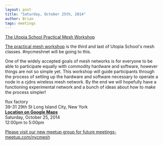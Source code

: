 ```yaml
---
layout: post
title: "Saturday, October 25th, 2014"
author: Brian
tags: meetings
---
```


[The Utopia School Practical Mesh Workshop](http://www.meetup.com/nycmesh/events/213631142/)


[The practical mesh workshop](http://utopiaschool.org/node/125) is the third and last of Utopia School's mesh classes. #nycmeshnet will be going to this.

One of the widely accepted goals of mesh networks is for everyone to be able to participate equally with commodity hardware and software, however things are not so simple yet. This workshop will guide participants through the process of setting up the hardware and software necessary to operate a node in a cjdns wireless mesh network. By the end we will hopefully have a functioning experimental network and a bunch of ideas about how to make the process simpler!

flux factory<br>
39-31 29th St Long Island City, New York<br>
__[Location on Google Maps](https://www.google.com/maps/place/39-31+29th+St,+Long+Island+City,+NY+11101/@40.7525907,-73.9349629,17z)__<br>
Saturday, October 25, 2014<br>
12:00pm to 5:00pm

[Please visit our new meetup group for future meetings- meetup.com/nycmesh](http://www.meetup.com/nycmesh/)
